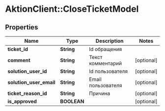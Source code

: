 # AktionClient::CloseTicketModel

## Properties
Name | Type | Description | Notes
------------ | ------------- | ------------- | -------------
**ticket_id** | **String** | Id обращения | 
**comment** | **String** | Текст комментарий | [optional] 
**solution_user_id** | **String** | Id пользователя | [optional] 
**solution_user_email** | **String** | Email пользователя | [optional] 
**ticket_reason_id** | **String** | Причина | [optional] 
**is_approved** | **BOOLEAN** |  | [optional] 


